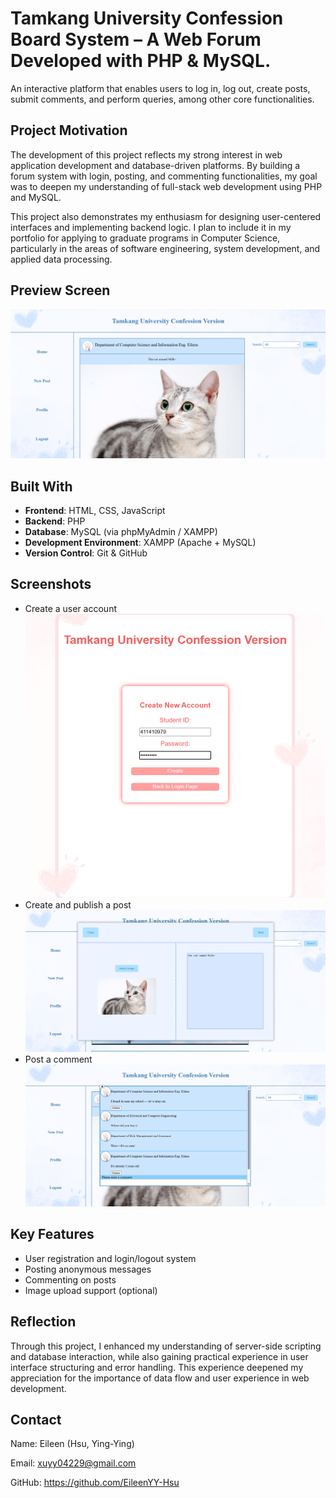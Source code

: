# Tamkang University Confession Board System – A Web Forum Developed with PHP & MySQL.
An interactive platform that enables users to log in, log out, create posts, submit comments, and perform queries, among other core functionalities.
## Project Motivation
The development of this project reflects my strong interest in web application development and database-driven platforms. By building a forum system with login, posting, and commenting functionalities, my goal was to deepen my understanding of full-stack web development using PHP and MySQL.

This project also demonstrates my enthusiasm for designing user-centered interfaces and implementing backend logic. I plan to include it in my portfolio for applying to graduate programs in Computer Science, particularly in the areas of software engineering, system development, and applied data processing.
## Preview Screen
![Screenshot](images/home_screenshot.png)
## Built With
- **Frontend**: HTML, CSS, JavaScript
- **Backend**: PHP
- **Database**: MySQL (via phpMyAdmin / XAMPP)
- **Development Environment**: XAMPP (Apache + MySQL)
- **Version Control**: Git & GitHub
## Screenshots
- Create a user account
![Screenshot](images/creat_screenshot.png)
- Create and publish a post
![Screenshot](images/post_screenshot.png)
- Post a comment
![Screenshot](images/comment_screenshot.png)
## Key Features
- User registration and login/logout system
- Posting anonymous messages
- Commenting on posts
- Image upload support (optional)
## Reflection
Through this project, I enhanced my understanding of server-side scripting and database interaction, while also gaining practical experience in user interface structuring and error handling. This experience deepened my appreciation for the importance of data flow and user experience in web development.
## Contact
Name: Eileen (Hsu, Ying-Ying)

Email: xuyy04229@gmail.com

GitHub: https://github.com/EileenYY-Hsu
